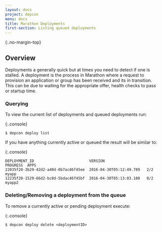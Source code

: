 ```yaml
---
layout: docs
project: depcon
menu: docs
title: Marathon Deployments
first-section: Listing queued deployments
---
```


{:.no-margin-top}
## Overview

Deployments a generally quick but at times you need to detect if one is stalled.  A deployment is the process in Marathon where a request to provision an application or group has been received and its in transition.  This can be due to waiting for the appropriate offer, health checks to pass or startup time.

### Querying

To view the current list of deployments and queued deployments run:

{:.console}
```nohighlight
$ depcon deploy list
```

If you have anything currently active or queued the result will be similar to:

{:.console}
```nohighlight
DEPLOYMENT_ID                         VERSION                   PROGRESS  APPS
22035f20-3b29-42d2-a40d-0b7ac46f45ee  2016-04-30T05:12:49.789   2/2       myapp
12235f20-1529-66d2-bc0d-5bdac46f45bf  2016-04-30T05:13:03.100   0/2       myapp2
```

### Deleting/Removing a deployment from the queue

To remove a currently active or pending deployment execute:

{:.console}
```nohighlight
$ depcon deploy delete <deploymentID>
```
